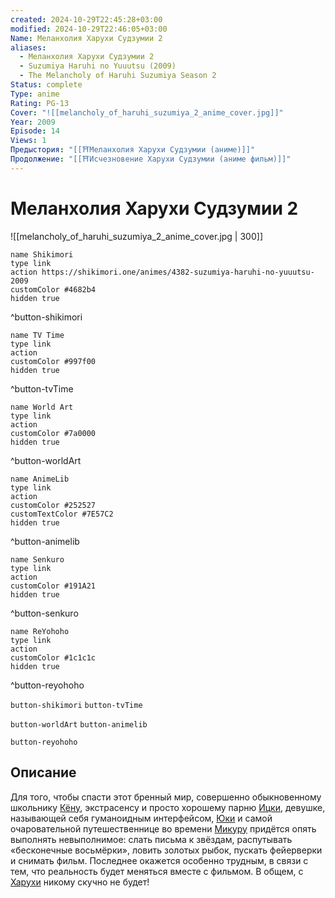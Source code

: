 ```yaml
---
created: 2024-10-29T22:45:28+03:00
modified: 2024-10-29T22:46:05+03:00
Name: Меланхолия Харухи Судзумии 2
aliases:
  - Меланхолия Харухи Судзумии 2
  - Suzumiya Haruhi no Yuuutsu (2009)
  - The Melancholy of Haruhi Suzumiya Season 2
Status: complete
Type: anime
Rating: PG-13
Cover: "![[melancholy_of_haruhi_suzumiya_2_anime_cover.jpg]]"
Year: 2009
Episode: 14
Views: 1
Предыстория: "[[⛩️Меланхолия Харухи Судзумии (аниме)]]"
Продолжение: "[[⛩️Исчезновение Харухи Судзумии (аниме фильм)]]"
---
```


# Меланхолия Харухи Судзумии 2

![[melancholy_of_haruhi_suzumiya_2_anime_cover.jpg | 300]]

```button
name Shikimori
type link
action https://shikimori.one/animes/4382-suzumiya-haruhi-no-yuuutsu-2009
customColor #4682b4
hidden true
```
^button-shikimori

```button
name TV Time
type link
action 
customColor #997f00
hidden true
```
^button-tvTime

```button
name World Art
type link
action 
customColor #7a0000
hidden true
```
^button-worldArt

```button
name AnimeLib
type link
action 
customColor #252527
customTextColor #7E57C2
hidden true
```
^button-animelib

```button
name Senkuro
type link
action 
customColor #191A21
hidden true
```
^button-senkuro

```button
name ReYohoho
type link
action 
customColor #1c1c1c
hidden true
```
^button-reyohoho



`button-shikimori` `button-tvTime`

`button-worldArt` `button-animelib`

`button-reyohoho`

## Описание

Для того, чтобы спасти этот бренный мир, совершенно обыкновенному школьнику [Кёну](https://shikimori.one/characters/252-kyon), экстрасенсу и просто хорошему парню [Ицки](https://shikimori.one/characters/254-itsuki-koizumi), девушке, называющей себя гуманоидным интерфейсом, [Юки](https://shikimori.one/characters/249-yuki-nagato) и самой очаровательной путешественнице во времени [Микуру](https://shikimori.one/characters/253-mikuru-asahina) придётся опять выполнять невыполнимое: слать письма к звёздам, распутывать «бесконечные восьмёрки», ловить золотых рыбок, пускать фейерверки и снимать фильм. Последнее окажется особенно трудным, в связи с тем, что реальность будет меняться вместе с фильмом. В общем, с [Харухи](https://shikimori.one/characters/251-haruhi-suzumiya) никому скучно не будет!
